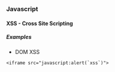 ### Javascript

#### XSS - Cross Site Scripting
##### Examples
* DOM XSS

``` <iframe src="javascript:alert(`xss`)"> ```

